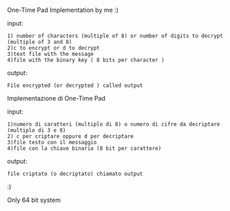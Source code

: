 One-Time Pad Implementation by me :)

input:

	1) number of characters (multiple of 8) or number of digits to decrypt (multiple of 3 and 8)
	2)c to encrypt or d to decrypt
	3)text file with the message
	4)file with the binary key ( 8 bits per character )
output:

	File encrypted (or decrypted ) called output
	
	
Implementazione di One-Time Pad

input:

	1)numero di caratteri (multiplo di 8) o numero di cifre da decriptare (multiplo di 3 e 8)
	2) c per criptare oppure d per decriptare
	3)file testo con il messaggio
	4)file con la chiave binaria (8 bit per carattere)
output:

	file criptato (o decriptato) chiamato output
	
:)

Only 64 bit system

